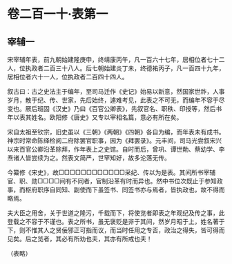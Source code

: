 # 卷二百一十·表第一

## 宰辅一

宋宰辅年表，前九朝始建隆庚申，终靖康丙午，凡一百六十七年，居相位者七十二人，位执政者二百三十八人。后七朝始建炎丁未，终德祐丙子，凡一百四十九年，居相位者六十一人，位执政者二百四十四人。

叙古曰：古之史法主于编年，至司马迁作《史记》始易以新意，然国家世祚，人事岁月，散于纪、传、世家，先后始终，遽难考见，此表之不可无，而编年不容于尽变也。厥后班固《汉史》乃曰《百官公卿表》，先叙官名、职秩、印授等，然后书年以表其姓名。欧阳修《唐史》又专以宰相名篇，意必有所在矣。

宋自太祖至钦宗，旧史虽以《三朝》《两朝》《四朝》各自为编，而年表未有成书。神宗时常命陈绎检阅二府除罢官职事，因为《拜罢录》。元丰间，司马光尝叙宋兴以来百官公卿沿革除拜，作年表上之史馆。自时而后，曾巩、谭世勣、蔡幼学、李焘诸人皆尝续为之。然表文简严，世罕知好，故多沦落无传。

今纂修《宋史》，故□□□□□□□□□□□□采纪、传以为是表。其间所书宰辅官、职、勋□□□□间有不同者，官制沿革有时而异也。然中书位次既止于参知政事，而枢府职序自同知、副使而下虽签书、同签书亦与焉者，皆执政也，故不得而略焉。

夫大臣之用舍，关于世道之隆污，千载而下，将使览者即表之年观纪及传之事，此登载之不容于不谨也。表之所书，虽无褒贬是非于其间，然岁月昭于上，姓名著于下，则不惟其人之贤佞邪正可指而议，而当时任用之专否，政治之得失，皆可得而见矣。后之览者，其必有所劝也夫，其亦有所戒也夫！

（表略）
